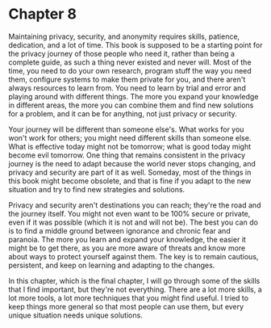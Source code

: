 # Chapter 8

Maintaining privacy, security, and anonymity requires skills, patience, dedication, and a lot of time. This book is supposed to be a starting point for the privacy journey of those people who need it, rather than being a complete guide, as such a thing never existed and never will. Most of the time, you need to do your own research, program stuff the way you need them, configure systems to make them private for you, and there aren't always resources to learn from. You need to learn by trial and error and playing around with different things. The more you expand your knowledge in different areas, the more you can combine them and find new solutions for a problem, and it can be for anything, not just privacy or security.

Your journey will be different than someone else's. What works for you won't work for others; you might need different skills than someone else. What is effective today might not be tomorrow; what is good today might become evil tomorrow. One thing that remains consistent in the privacy journey is the need to adapt because the world never stops changing, and privacy and security are part of it as well. Someday, most of the things in this book might become obsolete, and that is fine if you adapt to the new situation and try to find new strategies and solutions.

Privacy and security aren't destinations you can reach; they're the road and the journey itself. You might not even want to be 100% secure or private, even if it was possible (which it is not and will not be). The best you can do is to find a middle ground between ignorance and chronic fear and paranoia. The more you learn and expand your knowledge, the easier it might be to get there, as you are more aware of threats and know more about ways to protect yourself against them. The key is to remain cautious, persistent, and keep on learning and adapting to the changes.

In this chapter, which is the final chapter, I will go through some of the skills that I find important, but they're not everything. There are a lot more skills, a lot more tools, a lot more techniques that you might find useful. I tried to keep things more general so that most people can use them, but every unique situation needs unique solutions.